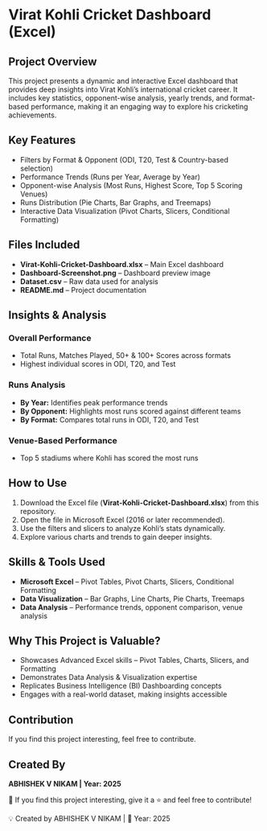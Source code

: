 # Virat Kohli Cricket Dashboard (Excel)

## Project Overview
This project presents a dynamic and interactive Excel dashboard that provides deep insights into Virat Kohli’s international cricket career. It includes key statistics, opponent-wise analysis, yearly trends, and format-based performance, making it an engaging way to explore his cricketing achievements.

## Key Features
- Filters by Format & Opponent (ODI, T20, Test & Country-based selection)
- Performance Trends (Runs per Year, Average by Year)
- Opponent-wise Analysis (Most Runs, Highest Score, Top 5 Scoring Venues)
- Runs Distribution (Pie Charts, Bar Graphs, and Treemaps)
- Interactive Data Visualization (Pivot Charts, Slicers, Conditional Formatting)

## Files Included
- **Virat-Kohli-Cricket-Dashboard.xlsx** – Main Excel dashboard
- **Dashboard-Screenshot.png** – Dashboard preview image
- **Dataset.csv** – Raw data used for analysis
- **README.md** – Project documentation

## Insights & Analysis

### Overall Performance
- Total Runs, Matches Played, 50+ & 100+ Scores across formats
- Highest individual scores in ODI, T20, and Test

### Runs Analysis
- **By Year:** Identifies peak performance trends
- **By Opponent:** Highlights most runs scored against different teams
- **By Format:** Compares total runs in ODI, T20, and Test

### Venue-Based Performance
- Top 5 stadiums where Kohli has scored the most runs

## How to Use
1. Download the Excel file (**Virat-Kohli-Cricket-Dashboard.xlsx**) from this repository.
2. Open the file in Microsoft Excel (2016 or later recommended).
3. Use the filters and slicers to analyze Kohli’s stats dynamically.
4. Explore various charts and trends to gain deeper insights.

## Skills & Tools Used
- **Microsoft Excel** – Pivot Tables, Pivot Charts, Slicers, Conditional Formatting
- **Data Visualization** – Bar Graphs, Line Charts, Pie Charts, Treemaps
- **Data Analysis** – Performance trends, opponent comparison, venue analysis

## Why This Project is Valuable?
- Showcases Advanced Excel skills – Pivot Tables, Charts, Slicers, and Formatting
- Demonstrates Data Analysis & Visualization expertise
- Replicates Business Intelligence (BI) Dashboarding concepts
- Engages with a real-world dataset, making insights accessible

## Contribution
If you find this project interesting, feel free to contribute.

## Created By
**ABHISHEK V NIKAM | Year: 2025**





📢 If you find this project interesting, give it a ⭐ and feel free to contribute!


💡 Created by ABHISHEK V NIKAM | 📅 Year: 2025

